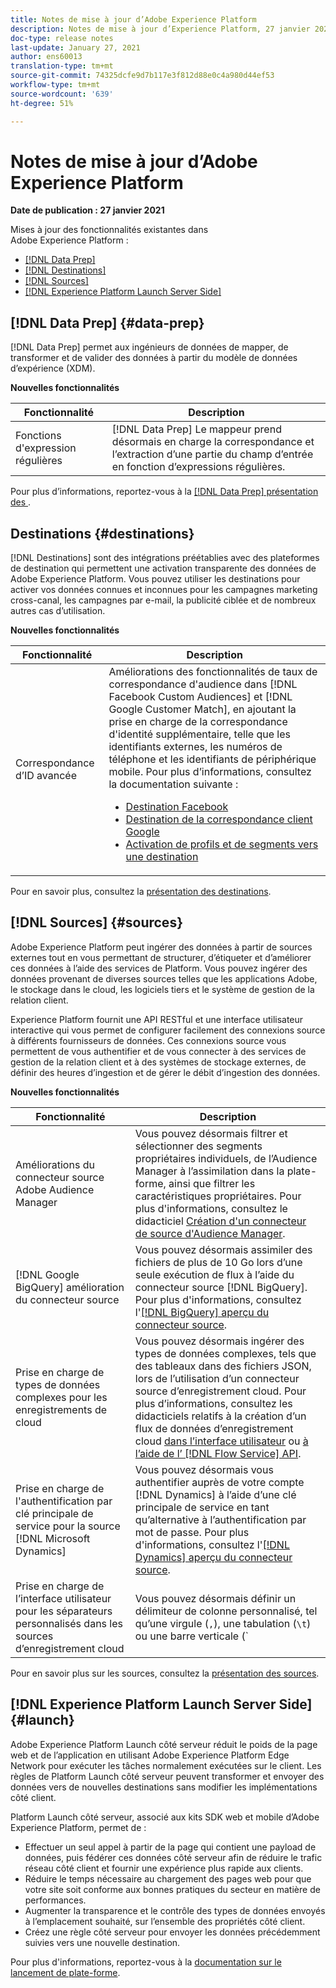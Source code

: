 ```yaml
---
title: Notes de mise à jour d’Adobe Experience Platform
description: Notes de mise à jour d’Experience Platform, 27 janvier 2021
doc-type: release notes
last-update: January 27, 2021
author: ens60013
translation-type: tm+mt
source-git-commit: 74325dcfe9d7b117e3f812d88e0c4a980d44ef53
workflow-type: tm+mt
source-wordcount: '639'
ht-degree: 51%

---
```



# Notes de mise à jour d’Adobe Experience Platform

**Date de publication : 27 janvier 2021**

Mises à jour des fonctionnalités existantes dans Adobe Experience Platform :

- [[!DNL Data Prep]](#data-prep)
- [[!DNL Destinations]](#destinations)
- [[!DNL Sources]](#sources)
- [[!DNL Experience Platform Launch Server Side]](#launch)

## [!DNL Data Prep] {#data-prep}

[!DNL Data Prep] permet aux ingénieurs de données de mapper, de transformer et de valider des données à partir du modèle de données d’expérience (XDM).

**Nouvelles fonctionnalités**

| Fonctionnalité | Description |
| ------- | ----------- |
| Fonctions d&#39;expression régulières | [!DNL Data Prep] Le mappeur prend désormais en charge la correspondance et l’extraction d’une partie du champ d’entrée en fonction d’expressions régulières. |

Pour plus d’informations, reportez-vous à la [[!DNL Data Prep] présentation des ](../../data-prep/home.md).

## Destinations {#destinations}

[!DNL Destinations] sont des intégrations préétablies avec des plateformes de destination qui permettent une activation transparente des données de Adobe Experience Platform. Vous pouvez utiliser les destinations pour activer vos données connues et inconnues pour les campagnes marketing cross-canal, les campagnes par e-mail, la publicité ciblée et de nombreux autres cas d’utilisation.

**Nouvelles fonctionnalités**

| Fonctionnalité | Description |
| ------- | ----------- |
| Correspondance d’ID avancée | Améliorations des fonctionnalités de taux de correspondance d&#39;audience dans [!DNL Facebook Custom Audiences] et [!DNL Google Customer Match], en ajoutant la prise en charge de la correspondance d&#39;identité supplémentaire, telle que les identifiants externes, les numéros de téléphone et les identifiants de périphérique mobile. Pour plus d’informations, consultez la documentation suivante : <ul><li>[Destination Facebook](../../destinations/catalog/social/facebook.md)</li><li>[Destination de la correspondance client Google](../../destinations/catalog/advertising/google-customer-match.md)</li><li>[Activation de profils et de segments vers une destination](../../destinations/ui/activate-destinations.md)</li></ul> |

Pour en savoir plus, consultez la [présentation des destinations](../../destinations/home.md).

## [!DNL Sources] {#sources}

Adobe Experience Platform peut ingérer des données à partir de sources externes tout en vous permettant de structurer, d’étiqueter et d’améliorer ces données à l’aide des services de Platform. Vous pouvez ingérer des données provenant de diverses sources telles que les applications Adobe, le stockage dans le cloud, les logiciels tiers et le système de gestion de la relation client.

Experience Platform fournit une API RESTful et une interface utilisateur interactive qui vous permet de configurer facilement des connexions source à différents fournisseurs de données. Ces connexions source vous permettent de vous authentifier et de vous connecter à des services de gestion de la relation client et à des systèmes de stockage externes, de définir des heures d’ingestion et de gérer le débit d’ingestion des données.

**Nouvelles fonctionnalités**

| Fonctionnalité | Description |
| ------- | ----------- |
| Améliorations du connecteur source Adobe Audience Manager | Vous pouvez désormais filtrer et sélectionner des segments propriétaires individuels, de l’Audience Manager à l’assimilation dans la plate-forme, ainsi que filtrer les caractéristiques propriétaires. Pour plus d&#39;informations, consultez le didacticiel [Création d&#39;un connecteur de source d&#39;Audience Manager](../../sources/tutorials/ui/create/adobe-applications/audience-manager.md). |
| [!DNL Google BigQuery] amélioration du connecteur source | Vous pouvez désormais assimiler des fichiers de plus de 10 Go lors d’une seule exécution de flux à l’aide du connecteur source [!DNL BigQuery]. Pour plus d&#39;informations, consultez l&#39;[[!DNL BigQuery] aperçu du connecteur source](../../sources/connectors/databases/bigquery.md). |
| Prise en charge de types de données complexes pour les enregistrements de cloud | Vous pouvez désormais ingérer des types de données complexes, tels que des tableaux dans des fichiers JSON, lors de l’utilisation d’un connecteur source d’enregistrement cloud. Pour plus d’informations, consultez les didacticiels relatifs à la création d’un flux de données d’enregistrement cloud [dans l’interface utilisateur](../../sources/tutorials/ui/dataflow/batch/cloud-storage.md) ou [à l’aide de l’ [!DNL Flow Service] API](../../sources/tutorials/api/collect/cloud-storage.md). |
| Prise en charge de l&#39;authentification par clé principale de service pour la source [!DNL Microsoft Dynamics] | Vous pouvez désormais vous authentifier auprès de votre compte [!DNL Dynamics] à l’aide d’une clé principale de service en tant qu’alternative à l’authentification par mot de passe. Pour plus d&#39;informations, consultez l&#39;[[!DNL Dynamics] aperçu du connecteur source](../../sources/connectors/crm/ms-dynamics.md). |
| Prise en charge de l’interface utilisateur pour les séparateurs personnalisés dans les sources d’enregistrement cloud | Vous pouvez désormais définir un délimiteur de colonne personnalisé, tel qu’une virgule (`,`), une tabulation (`\t`) ou une barre verticale (`|`), pour collecter les fichiers délimités dans l’interface utilisateur. Pour plus d&#39;informations, consultez le didacticiel sur la [création d&#39;un flux de données avec un connecteur source d&#39;enregistrement de cloud ](../../sources/tutorials/ui/dataflow/batch/cloud-storage.md). |

Pour en savoir plus sur les sources, consultez la [présentation des sources](../../sources/home.md).

## [!DNL Experience Platform Launch Server Side] {#launch}

Adobe Experience Platform Launch côté serveur réduit le poids de la page web et de l’application en utilisant Adobe Experience Platform Edge Network pour exécuter les tâches normalement exécutées sur le client. Les règles de Platform Launch côté serveur peuvent transformer et envoyer des données vers de nouvelles destinations sans modifier les implémentations côté client.

Platform Launch côté serveur, associé aux kits SDK web et mobile d’Adobe Experience Platform, permet de :

- Effectuer un seul appel à partir de la page qui contient une payload de données, puis fédérer ces données côté serveur afin de réduire le trafic réseau côté client et fournir une expérience plus rapide aux clients.
- Réduire le temps nécessaire au chargement des pages web pour que votre site soit conforme aux bonnes pratiques du secteur en matière de performances.
- Augmenter la transparence et le contrôle des types de données envoyés à l’emplacement souhaité, sur l’ensemble des propriétés côté client.
- Créez une règle côté serveur pour envoyer les données précédemment suivies vers une nouvelle destination.

Pour plus d&#39;informations, reportez-vous à la [documentation sur le lancement de plate-forme](https://experienceleague.adobe.com/docs/launch/using/server-side-info/server-side-overview.html?lang=en).